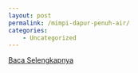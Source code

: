 ```yaml
---
layout: post
permalink: /mimpi-dapur-penuh-air/
categories:
    - Uncategorized
---
```


[Baca Selengkapnya](/08)